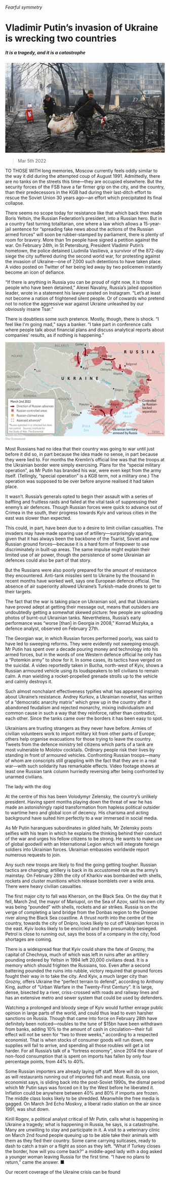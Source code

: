 ###### Fearful symmetry

# Vladimir Putin’s invasion of Ukraine is wrecking two countries 

##### It is a tragedy, and it is a catastrophe 

![image](images/20220305_FBP006_0.jpg) 

> Mar 5th 2022 

TO THOSE WITH long memories, Moscow currently feels oddly similar to the way it did during the attempted coup of August 1991. Admittedly, there are no tanks on the streets this time—they are occupied elsewhere. But the security forces of the FSB have a far firmer grip on the city, and the country, than their predecessors in the KGB had during their last-ditch effort to rescue the Soviet Union 30 years ago—an effort which precipitated its final collapse.

There seems no scope today for resistance like that which back then made Boris Yeltsin, the Russian Federation’s president, into a Russian hero. But in a country fast turning totalitarian, one where a law which allows a 15-year-jail sentence for “spreading fake news about the actions of the Russian armed forces” will soon be rubber-stamped by parliament, there is plenty of room for bravery. More than 1m people have signed a petition against the war. On February 24th, in St Petersburg, President Vladimir Putin’s hometown, the police detained Liudmila Vasilieva, a survivor of the 872-day siege the city suffered during the second world war, for protesting against the invasion of Ukraine—one of 7,000 such detentions to have taken place. A video posted on Twitter of her being led away by two policemen instantly become an icon of defiance.


“If there is anything in Russia you can be proud of right now, it is those people who have been detained,” Alexei Navalny, Russia’s jailed opposition leader, wrote in a statement his lawyer posted on Instagram. “Let’s at least not become a nation of frightened silent people. Or of cowards who pretend not to notice the aggressive war against Ukraine unleashed by our obviously insane Tsar.”

There is doubtless some such pretence. Mostly, though, there is shock. “I feel like I'm going mad,” says a banker. “I take part in conference calls where people talk about financial plans and discuss analytical reports about companies’ results, as if nothing is happening.”

![image](images/20220305_FBM976.png) 


Most Russians had no idea that their country was going to war until just before it did so, in part because the idea made no sense, in part because they were lied to. For months the Kremlin’s official line was that the troops at the Ukrainian border were simply exercising. Plans for the “special military operation”, as Mr Putin has branded his war, were even kept from the army itself. (Tellingly, “special operation” is a KGB term, not a military one.) The operation was supposed to be over before anyone realised it had taken place.

It wasn’t. Russia’s generals opted to begin their assault with a series of baffling and fruitless raids and failed at the vital task of suppressing their enemy’s air defences. Though Russian forces were quick to advance out of Crimea in the south, their progress towards Kyiv and various cities in the east was slower than expected.

This could, in part, have been due to a desire to limit civilian casualties. The invaders may have made sparing use of artillery—surprisingly sparing, given that it has always been the backbone of the Tsarist, Soviet and now Russian ground forces—because it is a hard form of firepower to use discriminately in built-up areas. The same impulse might explain their limited use of air power, though the persistence of some Ukrainian air defences could also be part of that story.

But the Russians were also poorly prepared for the amount of resistance they encountered. Anti-tank missiles sent to Ukraine by the thousand in recent months have worked well, says one European defence official. The absence of air superiority allowed Ukraine’s Turkish-made drones to get to their targets.

The fact that the war is taking place on Ukrainian soil, and that Ukrainians have proved adept at getting their message out, means that outsiders are undoubtedly getting a somewhat skewed picture: few people are uploading photos of burnt-out Ukrainian tanks. Nevertheless, Russia’s early performance was “worse [than] in Georgia in 2008,” Konrad Muzyka, a defence analyst, observed on February 27th.

The Georgian war, in which Russian forces performed poorly, was said to have led to sweeping reforms. They were evidently not sweeping enough. Mr Putin has spent over a decade pouring money and technology into his armed forces, but in the words of one Western defence official he only has a “Potemkin army” to show for it. In some cases, its tactics have verged on the suicidal. A video reportedly taken in Bucha, north-west of Kyiv, shows a Russian armoured vehicle using its loudspeakers to tell civilians to remain calm. A man wielding a rocket-propelled grenade strolls up to the vehicle and calmly destroys it.

Such almost nonchalant effectiveness typifies what has appeared inspiring about Ukraine’s resistance. Andrey Kurkov, a Ukrainian novelist, has written of a “democratic anarchy matrix” which grew up in the country after it abandoned feudalism and rejected monarchy, mixing individualism and common cause in such a way that they reinforce, rather than contradict, each other. Since the tanks came over the borders it has been easy to spot.

Ukrainians are trusting strangers as they never have before. Armies of civilian volunteers work to import military kit from other parts of Europe; others help organise evacuations for those trying to leave the country. Tweets from the defence ministry tell citizens which parts of a tank are most vulnerable to Molotov cocktails. Ordinary people risk their lives by standing in front of armoured vehicles. Confronting Russian troops—many of whom are conscripts still grappling with the fact that they are in a real war—with such solidarity has remarkable effects. Video footage shows at least one Russian tank column hurriedly reversing after being confronted by unarmed civilians.

The lady with the dog

At the centre of this has been Volodymyr Zelensky, the country’s unlikely president. Having spent months playing down the threat of war he has made an astonishingly rapid transformation from hapless political outsider to wartime hero and global icon of decency. His charisma and acting background have suited him perfectly to a war immersed in social media.

As Mr Putin harangues subordinates in gilded halls, Mr Zelensky posts selfies with his team in which he explains the thinking behind their conduct of the war and urges his fellow citizens to be strong. He wants to make use of global goodwill with an International Legion which will integrate foreign soldiers into Ukrainian forces. Ukrainian embassies worldwide report numerous requests to join.

Any such new troops are likely to find the going getting tougher. Russian tactics are changing; artillery is back in its accustomed role as the army’s mainstay. On February 28th the city of Kharkiv was bombarded with shells, rockets and cluster munitions which release bomblets over a wide area. There were heavy civilian casualties.

The first major city to fall was Kherson, on the Black Sea. On the day that it fell, March 2nd, the mayor of Mariupol, on the Sea of Azov, said his own city was being “pounded” with shells, rockets and air strikes. Russia is on the verge of completing a land bridge from the Donbas region to the Dnieper river along the Black Sea coastline. A thrust north into the centre of the country, towards the city of Dnipro, looks likely to cut off Ukrainian forces in the east. Kyiv looks likely to be encircled and then presumably besieged. Petrol is close to running out, says the boss of a company in the city; food shortages are coming.

There is a widespread fear that Kyiv could share the fate of Grozny, the capital of Chechnya, much of which was left in ruins after an artillery pounding ordered by Yeltsin in 1994 left 20,000 civilians dead. It is a memory which should frighten the Russians, too. Even after a second battering pounded the ruins into rubble, victory required that ground forces fought their way in to take the city. And Kyiv, a much larger city than Grozny, offers Ukraine the “perfect terrain to defend”, according to Anthony King, author of “Urban Warfare in the Twenty-First Century”. It is large, dense, bisected by a river, criss-crossed with roads and railway lines and has an extensive metro and sewer system that could be used by defenders.

Watching a prolonged and bloody siege of Kyiv would further enrage public opinion in large parts of the world, and could thus lead to even harsher sanctions on Russia. Though  that came into force on February 28th have definitely been noticed—roubles to the tune of $15bn have been withdrawn from banks, adding 10% to the amount of cash in circulation—their full effect will not be seen for “two to three weeks,” according to a respected economist. That is when stocks of consumer goods will run down, new supplies will fail to arrive, and spending all those roubles will get a lot harder. For all Russia’s talk of a “fortress economy”, since 2014 the share of non-food consumption that is spent on imports has fallen by only four percentage points, from 44% to 40%.

Some Russian importers are already laying off staff. More will do so soon, as will restaurants running out of imported fish and meat. Russia, one economist says, is sliding back into the post-Soviet 1990s, the dismal period which Mr Putin says was forced on it by the West before he liberated it. Inflation could be anywhere between 40% and 80% if imports are frozen. The middle class looks likely to be shredded. Meanwhile the free media is gagged. On March 3rd Echo Moskvy, a liberal radio station on the air since 1991, was shut down.

Kirill Rogov, a political analyst critical of Mr Putin, calls what is happening in Ukraine a tragedy; what is happening in Russia, he says, is a catastrophe. Many are unwilling to stay and participate in it. A visit to a veterinary clinic on March 2nd found people queuing up to be able take their animals with them as they fled their country. Some came carrying suitcases, ready to dash to catch a train or a flight as soon as they left. “What if Turkey closes the border, how will you come back?” a middle-aged lady with a dog asked a younger woman leaving Russia for the first time. “I have no plans to return,” came the answer. ■

Our recent coverage of the Ukraine crisis can be found 

